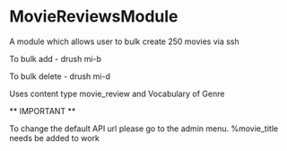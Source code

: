 # MovieReviewsModule
A module which allows user to bulk create 250 movies via ssh

To bulk add - drush mi-b

To bulk delete - drush mi-d

Uses content type movie_review and Vocabulary of Genre

** IMPORTANT **

To change the default API url please go to the admin menu. %movie_title needs be added to work
